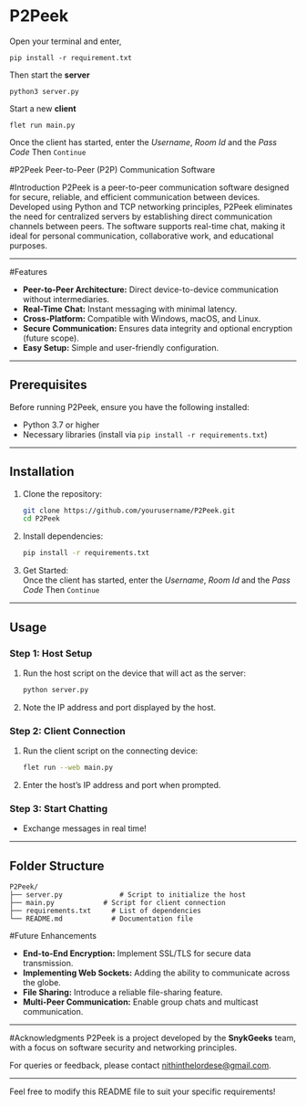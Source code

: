 # P2Peek

Open your terminal and enter,

`pip install -r requirement.txt`

Then start the **server**

`python3 server.py`

Start a new **client**

`flet run main.py`

Once the client has started, enter the _Username_, _Room Id_ and the _Pass Code_
Then `Continue`


#P2Peek
Peer-to-Peer (P2P) Communication Software  

#Introduction
P2Peek is a peer-to-peer communication software designed for secure, reliable, and efficient communication between devices. Developed using Python and TCP networking principles, P2Peek eliminates the need for centralized servers by establishing direct communication channels between peers. The software supports real-time chat, making it ideal for personal communication, collaborative work, and educational purposes.  

---

#Features
- **Peer-to-Peer Architecture:** Direct device-to-device communication without intermediaries.  
- **Real-Time Chat:** Instant messaging with minimal latency.  
- **Cross-Platform:** Compatible with Windows, macOS, and Linux.  
- **Secure Communication:** Ensures data integrity and optional encryption (future scope).  
- **Easy Setup:** Simple and user-friendly configuration.  

---

## **Prerequisites**  
Before running P2Peek, ensure you have the following installed:  
- Python 3.7 or higher  
- Necessary libraries (install via `pip install -r requirements.txt`)  

---

## **Installation**  
1. Clone the repository:  
   ```bash  
   git clone https://github.com/yourusername/P2Peek.git  
   cd P2Peek  
   ```  
2. Install dependencies:  
   ```bash  
   pip install -r requirements.txt  
   ```
2. Get Started:  
   Once the client has started, enter the _Username_, _Room Id_ and the _Pass Code_
   Then `Continue`

---

## **Usage**  
### **Step 1: Host Setup**  
1. Run the host script on the device that will act as the server:  
   ```bash  
   python server.py  
   ```  
2. Note the IP address and port displayed by the host.  

### **Step 2: Client Connection**  
1. Run the client script on the connecting device:  
   ```bash  
   flet run --web main.py
   ```  
2. Enter the host’s IP address and port when prompted.  

### **Step 3: Start Chatting**  
- Exchange messages in real time!  

---

## **Folder Structure**  
```plaintext  
P2Peek/  
├── server.py              # Script to initialize the host  
├── main.py            # Script for client connection  
├── requirements.txt     # List of dependencies  
└── README.md            # Documentation file  
```  


#Future Enhancements
- **End-to-End Encryption:** Implement SSL/TLS for secure data transmission.  
- **Implementing Web Sockets:** Adding the ability to communicate across the globe.   
- **File Sharing:** Introduce a reliable file-sharing feature.  
- **Multi-Peer Communication:** Enable group chats and multicast communication.  

---

#Acknowledgments
P2Peek is a project developed by the **SnykGeeks** team, with a focus on software security and networking principles.  

For queries or feedback, please contact [nithinthelordese@gmail.com](mailto:nithinthelordese@gmail.com).  

--- 

Feel free to modify this README file to suit your specific requirements!
